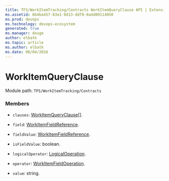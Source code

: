 ```yaml
---
title: TFS/WorkItemTracking/Contracts WorkItemQueryClause API | Extensions for Azure DevOps Services
ms.assetid: 6b4ba457-83e1-8d13-ddf8-0a4d80114050
ms.prod: devops
ms.technology: devops-ecosystem
generated: true
ms.manager: douge
author: elbatk
ms.topic: article
ms.author: elbatk
ms.date: 08/04/2016
---
```


# WorkItemQueryClause

Module path: `TFS/WorkItemTracking/Contracts`


### Members

* `clauses`: [WorkItemQueryClause](../../../TFS/WorkItemTracking/Contracts/WorkItemQueryClause.md)[]. 

* `field`: [WorkItemFieldReference](../../../TFS/WorkItemTracking/Contracts/WorkItemFieldReference.md). 

* `fieldValue`: [WorkItemFieldReference](../../../TFS/WorkItemTracking/Contracts/WorkItemFieldReference.md). 

* `isFieldValue`: boolean. 

* `logicalOperator`: [LogicalOperation](../../../TFS/WorkItemTracking/Contracts/LogicalOperation.md). 

* `operator`: [WorkItemFieldOperation](../../../TFS/WorkItemTracking/Contracts/WorkItemFieldOperation.md). 

* `value`: string. 

